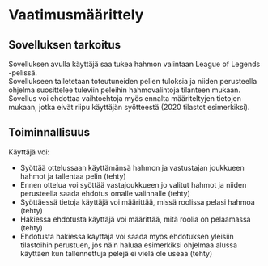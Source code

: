 # Vaatimusmäärittely  
  
## Sovelluksen tarkoitus  
  
Sovelluksen avulla käyttäjä saa tukea hahmon valintaan League of Legends -pelissä.  
Sovellukseen talletetaan toteutuneiden pelien tuloksia ja niiden perusteella ohjelma suosittelee tuleviin peleihin hahmovalintoja tilanteen mukaan.  
Sovellus voi ehdottaa vaihtoehtoja myös ennalta määriteltyjen tietojen mukaan, jotka eivät riipu käyttäjän syötteestä (2020 tilastot esimerkiksi).
  
## Toiminnallisuus  
  
Käyttäjä voi:
* Syöttää ottelussaan käyttämänsä hahmon ja vastustajan joukkueen hahmot ja tallentaa pelin (tehty)
* Ennen ottelua voi syöttää vastajoukkueen jo valitut hahmot ja niiden perusteella saada ehdotus omalle valinnalle (tehty)
* Syöttäessä tietoja käyttäjä voi määrittää, missä roolissa pelasi hahmoa (tehty)
* Hakiessa ehdotusta käyttäjä voi määrittää, mitä roolia on pelaamassa (tehty)
* Ehdotusta hakiessa käyttäjä voi saada myös ehdotuksen yleisiin tilastoihin perustuen, jos näin haluaa esimerkiksi ohjelmaa alussa käyttäen kun tallennettuja pelejä ei vielä ole useaa (tehty)


